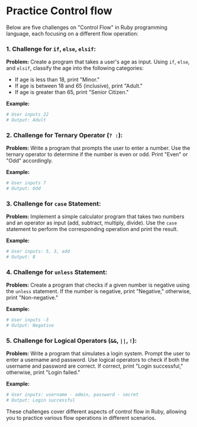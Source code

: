 # Practice Control flow

Below are five challenges on "Control Flow" in Ruby programming language, each focusing on a different flow operation:

### 1. Challenge for `if`, `else`, `elsif`:

**Problem:**
Create a program that takes a user's age as input. Using `if`, `else`, and `elsif`, classify the age into the following categories:
- If age is less than 18, print "Minor."
- If age is between 18 and 65 (inclusive), print "Adult."
- If age is greater than 65, print "Senior Citizen."

**Example:**
```ruby
# User inputs 22
# Output: Adult
```

### 2. Challenge for Ternary Operator (`? :`):

**Problem:**
Write a program that prompts the user to enter a number. Use the ternary operator to determine if the number is even or odd. Print "Even" or "Odd" accordingly.

**Example:**
```ruby
# User inputs 7
# Output: Odd
```

### 3. Challenge for `case` Statement:

**Problem:**
Implement a simple calculator program that takes two numbers and an operator as input (add, subtract, multiply, divide). Use the `case` statement to perform the corresponding operation and print the result.

**Example:**
```ruby
# User inputs: 5, 3, add
# Output: 8
```

### 4. Challenge for `unless` Statement:

**Problem:**
Create a program that checks if a given number is negative using the `unless` statement. If the number is negative, print "Negative," otherwise, print "Non-negative."

**Example:**
```ruby
# User inputs -3
# Output: Negative
```

### 5. Challenge for Logical Operators (`&&`, `||`, `!`):

**Problem:**
Write a program that simulates a login system. Prompt the user to enter a username and password. Use logical operators to check if both the username and password are correct. If correct, print "Login successful," otherwise, print "Login failed."

**Example:**
```ruby
# User inputs: username - admin, password - secret
# Output: Login successful
```

These challenges cover different aspects of control flow in Ruby, allowing you to practice various flow operations in different scenarios.
